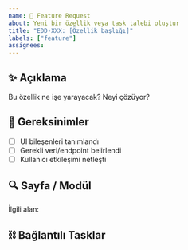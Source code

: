 ```yaml
---
name: 🚀 Feature Request
about: Yeni bir özellik veya task talebi oluştur
title: "EDD-XXX: [Özellik başlığı]"
labels: ["feature"]
assignees: 
---
```


## ✨ Açıklama

Bu özellik ne işe yarayacak? Neyi çözüyor?

## 📌 Gereksinimler

- [ ] UI bileşenleri tanımlandı
- [ ] Gerekli veri/endpoint belirlendi
- [ ] Kullanıcı etkileşimi netleşti

## 🔍 Sayfa / Modül

İlgili alan: 

<!-- Örnek: /dashboard/login.tsx -->

## ⛓️ Bağlantılı Tasklar

<!-- Örnek: #15, #23 -->
